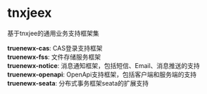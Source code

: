 # tnxjeex

基于tnxjee的通用业务支持框架集

<strong>truenewx-cas</strong>: CAS登录支持框架<br/>
<strong>truenewx-fss</strong>: 文件存储服务框架<br/>
<strong>truenewx-notice</strong>: 消息通知框架，包括短信、Email、消息推送的支持<br/>
<strong>truenewx-openapi</strong>: OpenApi支持框架，包括客户端和服务端的支持<br/>
<strong>truenewx-seata</strong>: 分布式事务框架seata的扩展支持<br/>

